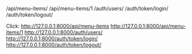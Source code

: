/api/menu-items/
/api/menu-items/1
/auth/users/
/auth/token/login/
/auth/token/logout/

Click:
http://127.0.0.1:8000/api/menu-items
http://127.0.0.1:8000/api/menu-items/1
http://127.0.0.1:8000/auth/users/
http://127.0.0.1:8000/auth/token/login/
http://127.0.0.1:8000/auth/token/logout/
